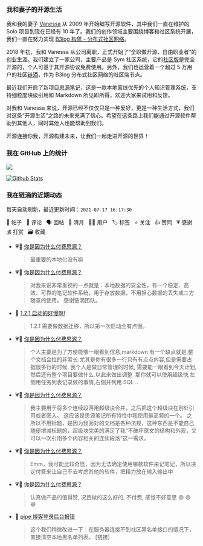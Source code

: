### 我和妻子的开源生活

我和我的妻子 [Vanessa](https://github.com/Vanessa219) 从 2009 年开始编写开源软件，其中我们一直在维护的 Solo 项目到现在已经有 10 年了。我们的创作领域主要围绕博客和社区系统开展，我们一直在努力实现 [B3log 构思 - 分布式社区网络](https://ld246.com/article/1546941897596)。

2018 年初，我和 Vanessa 从公司离职，正式开始了“全职做开源、自由职业者”的创业生涯。我们建立了一家公司，主要产品是 Sym 社区系统，它的[社区版](https://github.com/88250/symphony)是完全开源的，个人可基于其开源协议免费使用。另外，我们也运营着一个超过 5 万用户的社区[链滴](https://ld246.com)，作为 B3log 分布式社区网络的社区端节点。

最近我们开启了新项目[思源笔记](https://github.com/siyuan-note/siyuan)，这是一款本地离线优先的个人知识管理系统，支持细粒度块级引用和 Markdown 所见即所得，欢迎大家来试用和反馈。

对我和 Vanessa 来说，开源已经不仅仅只是一种爱好，更是一种生活方式，我们对这条“开源生活”之路的未来充满了信心。希望在这条路上我们能通过开源软件帮助到其他人，同时其他人也能帮助到我们。

开源连接你我，开源构建未来，让我们一起走进开源的世界！

### 我在 GitHub 上的统计

<a title="Hits" target="_blank" href="https://github.com/88250/88250"><img src="https://hits.b3log.org/88250/88250.svg"></a>

[![Github Stats](https://github-readme-stats.vercel.app/api?username=88250&theme=tokyonight&show_icons=true)](https://github.com/88250)

<!--events start -->

### 我在链滴的近期动态

每天自动刷新，最近更新时间：`2021-07-17 16:17:30`

📝 帖子 &nbsp; 💬 评论 &nbsp; 🗣 回帖 &nbsp; 🌙 清月 &nbsp; 👨‍💻 用户 &nbsp; 🏷️ 标签 &nbsp; ⭐️ 关注 &nbsp; 👍 赞同 &nbsp; 💗 感谢 &nbsp; 💰 打赏 &nbsp; 🗃 收藏

* 💗💬 [你是因为什么付费思源？](https://ld246.com/article/1626452236702/comment/1626504783369#comments)

  > 最重要的本地化没有嘛
* 💗💬 [你是因为什么付费思源？](https://ld246.com/article/1626452236702/comment/1626506896533#comments)

  > 对我来说非常重视的一点就是：本地数据的安全性，有一个稳定、高效、可靠的笔记软件系统，用于存放数据，不用担心数据的丢失或三方随意的使用。 感谢链滴团队。
* 💬 [1.2.1 启动的好慢啊!](https://ld246.com/article/1626493770594/comment/1626504089178#comments)

  > 1.2.1 需要做数据迁移，所以第一次启动会有点慢。
* 💗💬 [你是因为什么付费思源？](https://ld246.com/article/1626452236702/comment/1626491488805#comments)

  > 个人主要是为了方便能够一眼看到信息,markdown 有一个缺点就是,整个文档会拉的非常长.尤其是你有很多一行只有有点点内容,但是需要占据很多行的时候. 我个人是做日常管理的时候, 需要能一眼看到今天计划,然后还有整个项目要做什么.以此来做出调整. 那你就可以使用超级快,左侧用任务列表记录做的事情,右侧并列用 SQL  ..
* 💗💬 [你是因为什么付费思源？](https://ld246.com/article/1626452236702/comment/1626494859817#comments)

  > 我主要用于将多个连续段落用超级块合并，之后把这个超级块在别处引用或者嵌入。 这应该是思源笔记所有特性中我使用最高频的一个。 之所以不用标题，是因为我面对的文档是各种法规，这种东西是不能自己随便增减标题的，超级块完美的满足了我“不破坏原文的结构和外观，又可以一次引用多个内容相关的连续段落“这一需求。
* 💗💬 [你是因为什么付费思源？](https://ld246.com/article/1626452236702/comment/1626494510872#comments)

  > Emm，我可能比较奇怪，因为无法确定使用哪款软件来记笔记，所以决定付费来让自己不去考虑其他的软件，把精力放在输入输出中
* 💗💬 [你是因为什么付费思源？](https://ld246.com/article/1626452236702/comment/1626493577417#comments)

  > 认真做产品的值得赞, 况且做的这么好的, 不付费, 感觉不好意思 😄 😄 😄
* 💬 [pipe 博客登录后台报错](https://ld246.com/article/1626418729825/comment/1626493293283#comments)

  > 这个我们稍微改进一下：在服务器连接不到社区黑名单接口的情况下，直接清空本地黑名单列表。 [链接]


<!--events end -->
